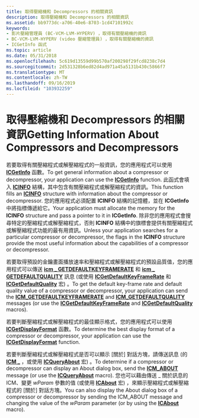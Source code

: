 ```yaml
---
title: 取得壓縮機和 Decompressors 的相關資訊
description: 取得壓縮機和 Decompressors 的相關資訊
ms.assetid: bb9773dc-a706-40e6-8703-1cd47101992c
keywords:
- 影片壓縮管理員 (BC-VCM-LVM-HYPERV) ，取得有關壓縮機的資訊
- BC-VCM-LVM-HYPERV (video 壓縮管理員) ，取得有關壓縮機的資訊
- ICGetInfo 函式
ms.topic: article
ms.date: 05/31/2018
ms.openlocfilehash: 5c619d13559d99b570af200298f29fcd8238c7d4
ms.sourcegitcommit: 2d531328b6ed82d4ad971a45a5131b430c5866f7
ms.translationtype: MT
ms.contentlocale: zh-TW
ms.lasthandoff: 09/16/2019
ms.locfileid: "103932259"
---
```

# <a name="getting-information-about-compressors-and-decompressors"></a><span data-ttu-id="20306-106">取得壓縮機和 Decompressors 的相關資訊</span><span class="sxs-lookup"><span data-stu-id="20306-106">Getting Information About Compressors and Decompressors</span></span>

<span data-ttu-id="20306-107">若要取得有關壓縮程式或解壓縮程式的一般資訊，您的應用程式可以使用 [**ICGetInfo**](/windows/desktop/api/Vfw/nf-vfw-icgetinfo) 函數。</span><span class="sxs-lookup"><span data-stu-id="20306-107">To get general information about a compressor or decompressor, your application can use the [**ICGetInfo**](/windows/desktop/api/Vfw/nf-vfw-icgetinfo) function.</span></span> <span data-ttu-id="20306-108">此函式會填入 [**ICINFO**](/windows/desktop/api/Vfw/ns-vfw-icinfo) 結構，其中包含有關壓縮程式或解壓縮程式的資訊。</span><span class="sxs-lookup"><span data-stu-id="20306-108">This function fills an [**ICINFO**](/windows/desktop/api/Vfw/ns-vfw-icinfo) structure with information about the compressor or decompressor.</span></span> <span data-ttu-id="20306-109">您的應用程式必須配置 **ICINFO** 結構的記憶體，並在 **ICGetInfo** 中將指標傳遞給它。</span><span class="sxs-lookup"><span data-stu-id="20306-109">Your application must allocate the memory for the **ICINFO** structure and pass a pointer to it in **ICGetInfo**.</span></span> <span data-ttu-id="20306-110">除非您的應用程式會搜尋特定的壓縮程式或解壓縮程式，否則 **ICINFO** 結構中的旗標會提供有關壓縮程式或解壓縮程式功能的最有用資訊。</span><span class="sxs-lookup"><span data-stu-id="20306-110">Unless your application searches for a particular compressor or decompressor, the flags in the **ICINFO** structure provide the most useful information about the capabilities of a compressor or decompressor.</span></span>

<span data-ttu-id="20306-111">若要取得預設的金鑰畫面播放速率和壓縮程式或解壓縮程式的預設品質值，您的應用程式可以傳送 [**icm \_ GETDEFAULTKEYFRAMERATE**](icm-getdefaultkeyframerate.md) 和 [**icm \_ GETDEFAULTQUALITY**](icm-getdefaultquality.md) 訊息 (或使用 [**ICGetDefaultKeyFrameRate**](/windows/desktop/api/Vfw/nf-vfw-icgetdefaultkeyframerate) 和 [**ICGetDefaultQuality**](/windows/desktop/api/Vfw/nf-vfw-icgetdefaultquality) 宏) 。</span><span class="sxs-lookup"><span data-stu-id="20306-111">To get the default key-frame rate and default quality value of a compressor or decompressor, your application can send the [**ICM\_GETDEFAULTKEYFRAMERATE**](icm-getdefaultkeyframerate.md) and [**ICM\_GETDEFAULTQUALITY**](icm-getdefaultquality.md) messages (or use the [**ICGetDefaultKeyFrameRate**](/windows/desktop/api/Vfw/nf-vfw-icgetdefaultkeyframerate) and [**ICGetDefaultQuality**](/windows/desktop/api/Vfw/nf-vfw-icgetdefaultquality) macros).</span></span>

<span data-ttu-id="20306-112">若要判斷壓縮程式或解壓縮程式的最佳顯示格式，您的應用程式可以使用 [**ICGetDisplayFormat**](/windows/desktop/api/Vfw/nf-vfw-icgetdisplayformat) 函數。</span><span class="sxs-lookup"><span data-stu-id="20306-112">To determine the best display format of a compressor or decompressor, your application can use the [**ICGetDisplayFormat**](/windows/desktop/api/Vfw/nf-vfw-icgetdisplayformat) function.</span></span>

<span data-ttu-id="20306-113">若要判斷壓縮程式或解壓縮程式是否可以顯示 [關於] 對話方塊，請傳送訊息 (的 [**ICM \_**](icm-about.md) ，或使用 [**ICQueryAbout**](/windows/desktop/api/Vfw/nf-vfw-icqueryabout) 宏) 。</span><span class="sxs-lookup"><span data-stu-id="20306-113">To determine if a compressor or decompressor can display an About dialog box, send the [**ICM\_ABOUT**](icm-about.md) message (or use the [**ICQueryAbout**](/windows/desktop/api/Vfw/nf-vfw-icqueryabout) macro).</span></span> <span data-ttu-id="20306-114">您也可以藉由傳送 \_ 關於訊息的 ICM、變更 *wParam* 參數的值 (或使用 [**ICAbout**](/windows/desktop/api/Vfw/nf-vfw-icabout) 宏) ，來顯示壓縮程式或解壓縮程式的 [關於] 對話方塊。</span><span class="sxs-lookup"><span data-stu-id="20306-114">You can also display the About dialog box of a compressor or decompressor by sending the ICM\_ABOUT message and changing the value of the *wParam* parameter (or by using the [**ICAbout**](/windows/desktop/api/Vfw/nf-vfw-icabout) macro).</span></span>

 

 




